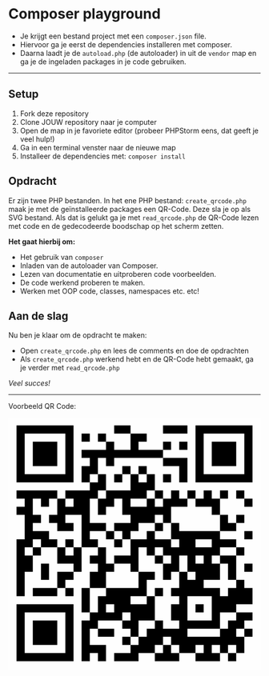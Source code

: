 # Composer playground

- Je krijgt een bestand project met een `composer.json` file.
- Hiervoor ga je eerst de dependencies installeren met composer.
- Daarna laadt je de `autoload.php` (de autoloader) in uit de `vendor` map en ga je de ingeladen packages in je code gebruiken.

---

## Setup
1. Fork deze repository
2. Clone JOUW repository naar je computer
3. Open de map in je favoriete editor (probeer PHPStorm eens, dat geeft je veel hulp!)
4. Ga in een terminal venster naar de nieuwe map
5. Installeer de dependencies met: `composer install`

## Opdracht 

Er zijn twee PHP bestanden. In het ene PHP bestand: `create_qrcode.php` maak je met de geïnstalleerde packages een QR-Code. Deze sla je op als SVG bestand.
Als dat is gelukt ga je met `read_qrcode.php` de QR-Code lezen met code en de gedecodeerde boodschap op het scherm zetten.

**Het gaat hierbij om:**

- Het gebruik van `composer`
- Inladen van de autoloader van Composer.
- Lezen van documentatie en uitproberen code voorbeelden.
- De code werkend proberen te maken.
- Werken met OOP code, classes, namespaces etc. etc!


## Aan de slag

Nu ben je klaar om de opdracht te maken:

* Open `create_qrcode.php` en lees de comments en doe de opdrachten
* Als `create_qrcode.php` werkend hebt en de QR-Code hebt gemaakt, ga je verder met `read_qrcode.php`

*Veel succes!*

---

Voorbeeld QR Code:

![Voorbeeld](qrcode.svg)


 





